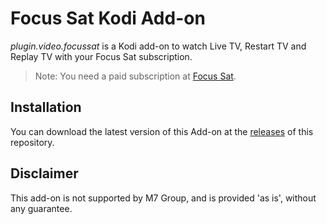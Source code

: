 # Focus Sat Kodi Add-on

*plugin.video.focussat* is a Kodi add-on to watch Live TV, Restart TV and Replay TV with your Focus Sat subscription.

> Note: You need a paid subscription at [Focus Sat](https://www.focussat.ro/).

## Installation

You can download the latest version of this Add-on at
the [releases](https://github.com/add-ons/plugin.video.tvvlaanderen/releases) of this repository.

## Disclaimer

This add-on is not supported by M7 Group, and is provided 'as is', without any guarantee.